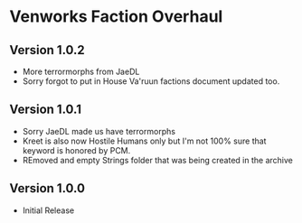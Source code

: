 # Venworks Faction Overhaul

## Version 1.0.2
* More terrormorphs from JaeDL 
* Sorry forgot to put in House Va'ruun factions document updated too. 

## Version 1.0.1
* Sorry JaeDL made us have terrormorphs 
* Kreet is also now Hostile Humans only but I'm not 100% sure that keyword is honored by PCM.
* REmoved and empty Strings folder that was being created in the archive

## Version 1.0.0
* Initial Release
